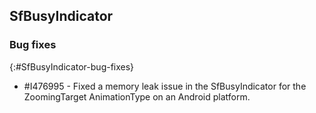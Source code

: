 ## SfBusyIndicator

### Bug fixes
{:#SfBusyIndicator-bug-fixes} 

 * \#I476995 - Fixed a memory leak issue in the SfBusyIndicator for the ZoomingTarget AnimationType on an Android platform.
